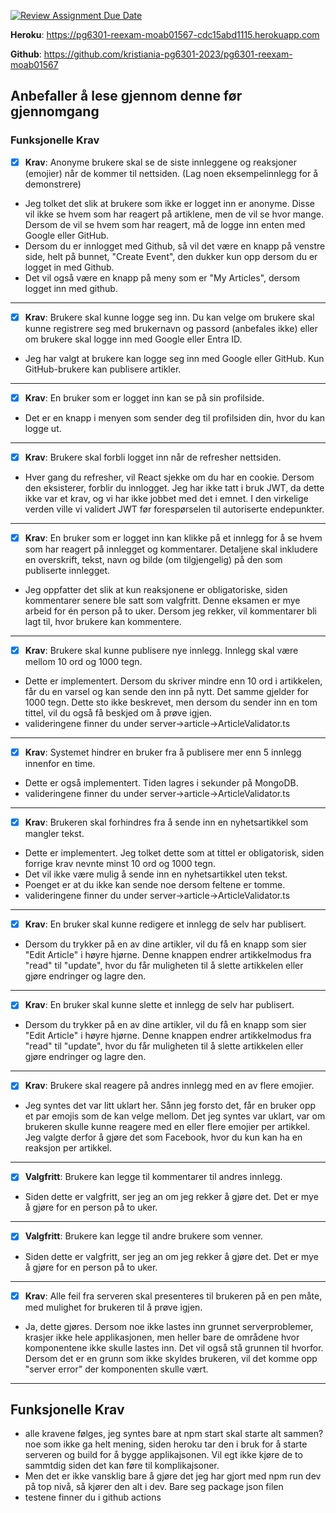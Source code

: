 [![Review Assignment Due Date](https://classroom.github.com/assets/deadline-readme-button-22041afd0340ce965d47ae6ef1cefeee28c7c493a6346c4f15d667ab976d596c.svg)](https://classroom.github.com/a/nHPSu_dn)

**Heroku**: https://pg6301-reexam-moab01567-cdc15abd1115.herokuapp.com

**Github**: https://github.com/kristiania-pg6301-2023/pg6301-reexam-moab01567

## Anbefaller å lese gjennom denne før gjennomgang

### Funksjonelle Krav

- [x] **Krav**: Anonyme brukere skal se de siste innleggene og reaksjoner (emojier) når de kommer til nettsiden. (Lag noen eksempelinnlegg for å demonstrere)
- Jeg tolket det slik at brukere som ikke er logget inn er anonyme. Disse vil ikke se hvem som har reagert på artiklene, men de vil se hvor mange. Dersom de vil se hvem som har reagert, må de logge inn enten med Google eller GitHub.
- Dersom du er innlogget med Github, så vil det være en knapp på venstre side, helt på bunnet, "Create Event", den dukker kun opp dersom du er logget in med Github.
- Det vil også være en knapp på meny som er "My Articles", dersom logget inn med github.

---

- [x] **Krav**: Brukere skal kunne logge seg inn. Du kan velge om brukere skal kunne registrere seg med brukernavn og passord (anbefales ikke) eller om brukere skal logge inn med Google eller Entra ID.
- Jeg har valgt at brukere kan logge seg inn med Google eller GitHub. Kun GitHub-brukere kan publisere artikler.

---

- [x] **Krav**: En bruker som er logget inn kan se på sin profilside.
- Det er en knapp i menyen som sender deg til profilsiden din, hvor du kan logge ut.

---

- [x] **Krav**: Brukere skal forbli logget inn når de refresher nettsiden.
- Hver gang du refresher, vil React sjekke om du har en cookie. Dersom den eksisterer, forblir du innlogget. Jeg har ikke tatt i bruk JWT, da dette ikke var et krav, og vi har ikke jobbet med det i emnet. I den virkelige verden ville vi validert JWT før forespørselen til autoriserte endepunkter.

---

- [x] **Krav**: En bruker som er logget inn kan klikke på et innlegg for å se hvem som har reagert på innlegget og kommentarer. Detaljene skal inkludere en overskrift, tekst, navn og bilde (om tilgjengelig) på den som publiserte innlegget.
- Jeg oppfatter det slik at kun reaksjonene er obligatoriske, siden kommentarer senere ble satt som valgfritt. Denne eksamen er mye arbeid for én person på to uker. Dersom jeg rekker, vil kommentarer bli lagt til, hvor brukere kan kommentere.

---

- [x] **Krav**: Brukere skal kunne publisere nye innlegg. Innlegg skal være mellom 10 ord og 1000 tegn.
- Dette er implementert. Dersom du skriver mindre enn 10 ord i artikkelen, får du en varsel og kan sende den inn på nytt. Det samme gjelder for 1000 tegn. Dette sto ikke beskrevet, men dersom du sender inn en tom tittel, vil du også få beskjed om å prøve igjen.
- valideringene finner du under server->article->ArticleValidator.ts

---

- [x] **Krav**: Systemet hindrer en bruker fra å publisere mer enn 5 innlegg innenfor en time.
- Dette er også implementert. Tiden lagres i sekunder på MongoDB.
- valideringene finner du under server->article->ArticleValidator.ts

---

- [x] **Krav**: Brukeren skal forhindres fra å sende inn en nyhetsartikkel som mangler tekst.
- Dette er implementert. Jeg tolket dette som at tittel er obligatorisk, siden forrige krav nevnte minst 10 ord og 1000 tegn.
- Det vil ikke være mulig å sende inn en nyhetsartikkel uten tekst.
- Poenget er at du ikke kan sende noe dersom feltene er tomme.
- valideringene finner du under server->article->ArticleValidator.ts

---

- [x] **Krav**: En bruker skal kunne redigere et innlegg de selv har publisert.
- Dersom du trykker på en av dine artikler, vil du få en knapp som sier "Edit Article" i høyre hjørne. Denne knappen endrer artikkelmodus fra "read" til "update", hvor du får muligheten til å slette artikkelen eller gjøre endringer og lagre den.

---

- [x] **Krav**: En bruker skal kunne slette et innlegg de selv har publisert.
- Dersom du trykker på en av dine artikler, vil du få en knapp som sier "Edit Article" i høyre hjørne. Denne knappen endrer artikkelmodus fra "read" til "update", hvor du får muligheten til å slette artikkelen eller gjøre endringer og lagre den.

---

- [x] **Krav**: Brukere skal reagere på andres innlegg med en av flere emojier.
- Jeg syntes det var litt uklart her. Sånn jeg forsto det, får en bruker opp et par emojis som de kan velge mellom. Det jeg syntes var uklart, var om brukeren skulle kunne reagere med en eller flere emojier per artikkel. Jeg valgte derfor å gjøre det som Facebook, hvor du kun kan ha en reaksjon per artikkel.

---

- [x] **Valgfritt**: Brukere kan legge til kommentarer til andres innlegg.
- Siden dette er valgfritt, ser jeg an om jeg rekker å gjøre det. Det er mye å gjøre for en person på to uker.

---

- [x] **Valgfritt**: Brukere kan legge til andre brukere som venner.
- Siden dette er valgfritt, ser jeg an om jeg rekker å gjøre det. Det er mye å gjøre for en person på to uker.

---

- [x] **Krav**: Alle feil fra serveren skal presenteres til brukeren på en pen måte, med mulighet for brukeren til å prøve igjen.
- Ja, dette gjøres. Dersom noe ikke lastes inn grunnet serverproblemer, krasjer ikke hele applikasjonen, men heller bare de områdene hvor komponentene ikke skulle lastes inn. Det vil også stå grunnen til hvorfor. Dersom det er en grunn som ikke skyldes brukeren, vil det komme opp "server error" der komponenten skulle vært.

---
## Funksjonelle Krav
- alle kravene følges, jeg syntes bare at npm start skal starte alt sammen? noe som ikke ga helt mening, siden heroku tar den i bruk for å starte serveren og build for å bygge applikajsonen. Vil egt ikke kjøre de to sammtdig siden det kan føre til komplikajsoner.
- Men det er ikke vansklig bare å gjøre det jeg har gjort med npm run dev på top nivå, så kjører den alt i dev. Bare seg package json filen
- testene finner du i github actions